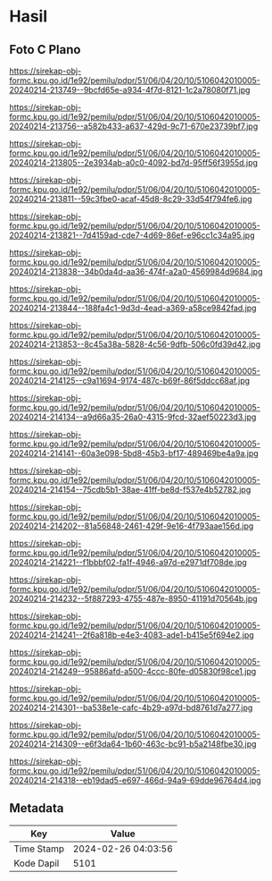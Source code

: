 # Hasil

## Foto C Plano

https://sirekap-obj-formc.kpu.go.id/1e92/pemilu/pdpr/51/06/04/20/10/5106042010005-20240214-213749--9bcfd65e-a934-4f7d-8121-1c2a78080f71.jpg

https://sirekap-obj-formc.kpu.go.id/1e92/pemilu/pdpr/51/06/04/20/10/5106042010005-20240214-213756--a582b433-a637-429d-9c71-670e23739bf7.jpg

https://sirekap-obj-formc.kpu.go.id/1e92/pemilu/pdpr/51/06/04/20/10/5106042010005-20240214-213805--2e3934ab-a0c0-4092-bd7d-95ff56f3955d.jpg

https://sirekap-obj-formc.kpu.go.id/1e92/pemilu/pdpr/51/06/04/20/10/5106042010005-20240214-213811--59c3fbe0-acaf-45d8-8c29-33d54f794fe6.jpg

https://sirekap-obj-formc.kpu.go.id/1e92/pemilu/pdpr/51/06/04/20/10/5106042010005-20240214-213821--7d4159ad-cde7-4d69-86ef-e96cc1c34a95.jpg

https://sirekap-obj-formc.kpu.go.id/1e92/pemilu/pdpr/51/06/04/20/10/5106042010005-20240214-213838--34b0da4d-aa36-474f-a2a0-4569984d9684.jpg

https://sirekap-obj-formc.kpu.go.id/1e92/pemilu/pdpr/51/06/04/20/10/5106042010005-20240214-213844--188fa4c1-9d3d-4ead-a369-a58ce9842fad.jpg

https://sirekap-obj-formc.kpu.go.id/1e92/pemilu/pdpr/51/06/04/20/10/5106042010005-20240214-213853--8c45a38a-5828-4c56-9dfb-506c0fd39d42.jpg

https://sirekap-obj-formc.kpu.go.id/1e92/pemilu/pdpr/51/06/04/20/10/5106042010005-20240214-214125--c9a11694-9174-487c-b69f-86f5ddcc68af.jpg

https://sirekap-obj-formc.kpu.go.id/1e92/pemilu/pdpr/51/06/04/20/10/5106042010005-20240214-214134--a9d66a35-26a0-4315-9fcd-32aef50223d3.jpg

https://sirekap-obj-formc.kpu.go.id/1e92/pemilu/pdpr/51/06/04/20/10/5106042010005-20240214-214141--60a3e098-5bd8-45b3-bf17-489469be4a9a.jpg

https://sirekap-obj-formc.kpu.go.id/1e92/pemilu/pdpr/51/06/04/20/10/5106042010005-20240214-214154--75cdb5b1-38ae-41ff-be8d-f537e4b52782.jpg

https://sirekap-obj-formc.kpu.go.id/1e92/pemilu/pdpr/51/06/04/20/10/5106042010005-20240214-214202--81a56848-2461-429f-9e16-4f793aae156d.jpg

https://sirekap-obj-formc.kpu.go.id/1e92/pemilu/pdpr/51/06/04/20/10/5106042010005-20240214-214221--f1bbbf02-fa1f-4946-a97d-e2971df708de.jpg

https://sirekap-obj-formc.kpu.go.id/1e92/pemilu/pdpr/51/06/04/20/10/5106042010005-20240214-214232--5f887293-4755-487e-8950-41191d70564b.jpg

https://sirekap-obj-formc.kpu.go.id/1e92/pemilu/pdpr/51/06/04/20/10/5106042010005-20240214-214241--2f6a818b-e4e3-4083-ade1-b415e5f694e2.jpg

https://sirekap-obj-formc.kpu.go.id/1e92/pemilu/pdpr/51/06/04/20/10/5106042010005-20240214-214249--95886afd-a500-4ccc-80fe-d05830f98ce1.jpg

https://sirekap-obj-formc.kpu.go.id/1e92/pemilu/pdpr/51/06/04/20/10/5106042010005-20240214-214301--ba538e1e-cafc-4b29-a97d-bd8761d7a277.jpg

https://sirekap-obj-formc.kpu.go.id/1e92/pemilu/pdpr/51/06/04/20/10/5106042010005-20240214-214309--e6f3da64-1b60-463c-bc91-b5a2148fbe30.jpg

https://sirekap-obj-formc.kpu.go.id/1e92/pemilu/pdpr/51/06/04/20/10/5106042010005-20240214-214318--eb19dad5-e697-466d-94a9-69dde96764d4.jpg


## Metadata

| Key        | Value               |
| ---------- | ------------------- |
| Time Stamp | 2024-02-26 04:03:56 |
| Kode Dapil | 5101                |



